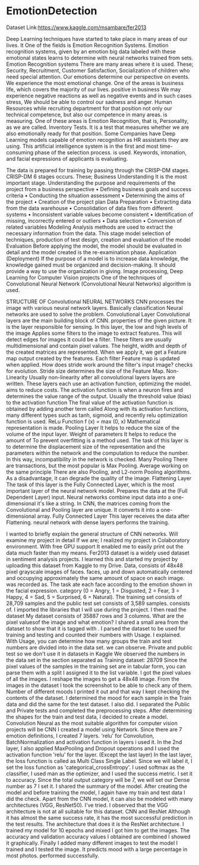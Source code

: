 # EmotionDetection
Dataset Link:https://www.kaggle.com/msambare/fer2013


Deep Learning techniques have started to take place in many areas of our lives. It
One of the fields is Emotion Recognition Systems. Emotion recognition systems, given by an emotion
big data labeled with these emotional states
learns to determine with neural networks trained from sets. Emotion Recognition systems
There are many areas where it is used. These; Security, Recruitment, Customer
Satisfaction, Socialization of children who need special attention.
Our emotions determine our perspective on events. We experience the most emotional change.
One of the areas is business life, which covers the majority of our lives. positive in business
We may experience negative reactions as well as negative events and in such cases stress,
We should be able to control our sadness and anger. Human Resources while recruiting
department for that position not only our technical competence, but also our competence in many areas.
is measuring. One of these areas is Emotion Recognition, that is, Personality, as we are called.
Inventory Tests. It is a test that measures whether we are also emotionally ready for that position.
Some Companies have Deep Learning models capable of emotion recognition as HR assistants
they are using. This artificial intelligence system is in the first and most time-consuming phase of the selection process.
is used. Keywords, intonation, and facial expressions of applicants
is evaluating.

The data is prepared for training by passing through the CRISP-DM stages. CRISP-DM 6 stages
occurs. These;
Business Understanding
It is the most important stage. Understanding the purpose and requirements of the project from a business perspective
• Defining business goals and success criteria
• Conducting the situation assessment
• Determining the aims of the project
• Creation of the project plan
Data Preparation
• Extracting data from the data warehouse
• Consolidation of data files from different systems
• Inconsistent variable values ​​become consistent
• Identification of missing, incorrectly entered or outliers
• Data selection
• Conversion of related variables
Modeling
Analysis methods are used to extract the necessary information from the data. This stage model
selection of techniques, production of test design, creation and evaluation of the model
Evaluation
Before applying the model, the model should be evaluated in detail and the model created
is the re-examination phase.
Application (Deployment)
If the purpose of a model is to increase data knowledge, the knowledge gained must be organized and decision-making.
It should provide a way to use the organization in giving.
Image processing, Deep Learning for Computer Vision projects
One of the techniques of Convolutional Neural Network (Convolutional Neural Networks) algorithm
is used.

STRUCTURE OF Convolutional NEURAL NETWORKS
CNN processes the image with various neural network layers. Basically classification
Neural networks are used to solve the problem.
Convolutional Layer
Convolutional layers are the main building block of CNN. properties of the given picture.
It is the layer responsible for sensing. In this layer, the low and high levels of the image
Applies some filters to the image to extract features. This will detect edges for images
It could be a filter. These filters are usually multidimensional and contain pixel values.
The height, width and depth of the created matrices are represented.
When we apply it, we get a Feature map output created by the features. Each filter
Feature map is updated when applied. How does stride work around the filter's input image?
checks for evolution. Stride size determines the size of the Feature Map.
Non-Linearity
Usually non-linearity after all convolutional layers
layers are written. These layers each use an activation function, optimizing the model.
aims to reduce costs. The activation function is when a neuron fires and
determines the value range of the output. Usually the threshold value (bias) to the activation function
The final value of the activation function is obtained by adding another term called
Along with its activation functions, many different types such as tanh, sigmoid, and recently relu
optimization function is used.
ReLu Function f (x) = max (0, x) Mathematical representation is made.
Pooling Layer
It helps to reduce the size of the volume of the input layer. Weight of parameters
It helps to reduce the amount of To prevent overfitting
is a method used.
The task of this layer is to determine the displacement size of the representation and the parameters within the network and the computation
to reduce the number. In this way, incompatibility in the network is checked. Many Pooling
There are transactions, but the most popular is Max Pooling. Average working on the same principle
There are also Pooling, and L2-norm Pooling algorithms.
As a disadvantage, it can degrade the quality of the image.
Flattening Layer
The task of this layer is the Fully Connected Layer, which is the most important layer of the neural network model.
Prepares the data at the (Full Dependent Layer) input. Neural networks combine input data into a one-dimensional
it's like a string. In CNN, the matrices coming from the Convolutional and Pooling layer are unique.
It converts it into a one-dimensional array.
Fully Connected Layer
This layer receives the data after Flattening. neural network with dense layers
performs the training.


I wanted to briefly explain the general structure of CNN networks. Will examine my project in detail
If we are;
I realized my project in Colaboratory environment. With free GPU support
It enabled me to easily print out the data much faster than my means.
Fer2013 dataset is a widely used dataset in sentiment analysis projects.
I learned this and started my project by uploading this dataset from Kaggle to my Drive. Data,
consists of 48x48 pixel grayscale images of faces. faces, up and down
automatically centered and occupying approximately the same amount of space on each image.
was recorded as. The task ate each face according to the emotion shown in the facial expression.
category (0 = Angry, 1 = Disgusted, 2 = Fear, 3 = Happy, 4 = Sad, 5 =
Surprised, 6 = Natural). The training set consists of 28,709 samples and the public test set consists of 3,589 samples.
consists of.
I imported the libraries that I will use during the project. I then read the dataset
My dataset consists of 35887 rows and 3 columns. What are the pixel values ​​of the image and what emotion?
I shared a small area from the dataset to show that it is tagged with .
I parsed the dataset to be used for training and testing and counted their numbers with Usage.
I explained. With Usage, you can determine how many groups the train and test numbers are divided into in the data set.
we can observe. Private and public test so we don't use it in datasets in Kaggle
We observed the numbers in the data set in the section separated as
Training dataset: 28709
Since the pixel values ​​of the samples in the training set are in tabular form, you can parse them with a split
I assigned it to the list variable. I got the pixel values ​​of all the images.
I reshape the images to get a 48x48 image. From the images in the dataset
I took the screenshot to be able to check any of them. Number of different moods
I printed it out and that way I kept checking the contents of the dataset.
I determined the mood for each sample in the Train data and did the same for the test dataset.
I also did. I separated the Public and Private tests and completed the preprocessing steps.
After determining the shapes for the train and test data, I decided to create a model.
Convolution Neural as the most suitable algorithm for computer vision projects will be CNN
I created a model using Network. Since there are 7 emotion definitions, I created 7 layers.
'relu' for Convolution, BatchNormalization and activation function in layers
i used it. In the 2nd layer, I also applied MaxPooling and Dropout operations and
I used the activation function 'relu' for the layer. (Except the last layer)
In the last layer, the loss function is called as Multi Class Single Label.
Since we will label it, I set the loss function as 'categorical_crossEntropy'.
I used softmax as the classifier, I used man as the optimizer, and I used the success metric.
I set it to accuracy. Since the total output category will be 7, we will set our Dense number as 7
I set it. I shared the summary of the model.
After creating the model and before training the model, I again have my train and test data
I did the check. Apart from the CNN model, it can also be modeled with many architectures (VGG, ResNet50).
I've tried. I observed that the VGG architecture is not at all suitable for this dataset. CNN and ResNet
Although it has almost the same success rate, it has the most successful prediction in the test results.
The architecture that does it is the ResNet architecture. I trained my model for 10 epochs and mixed
I got him to get the images. The accuracy and validation accuracy values ​​I obtained are combined
I showed it graphically.
Finally I added many different images to test the model I trained and
I tested the image. It predicts mood with a large percentage in most photos.
performed successfully.

